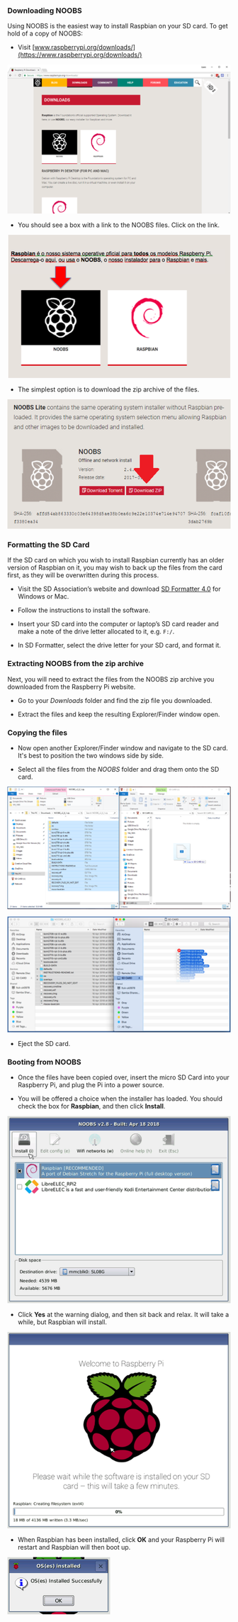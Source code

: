 ### Downloading NOOBS

Using NOOBS is the easiest way to install Raspbian on your SD card. To get hold of a copy of NOOBS:

+ Visit [www.raspberrypi.org/downloads/](https://www.raspberrypi.org/downloads/)

![Downloads page](images/downloads-page.png)

+ You should see a box with a link to the NOOBS files. Click on the link.

![Click on NOOBS](images/click-noobs.png)

+ The simplest option is to download the zip archive of the files.

![Download zip](images/download-zip.png)

### Formatting the SD Card

If the SD card on which you wish to install Raspbian currently has an older version of Raspbian on it, you may wish to back up the files from the card first, as they will be overwritten during this process.

+ Visit the SD Association’s website and download [SD Formatter 4.0](https://www.sdcard.org/downloads/formatter_4/index.html) for Windows or Mac.

+ Follow the instructions to install the software.

+ Insert your SD card into the computer or laptop’s SD card reader and make a note of the drive letter allocated to it, e.g. `F:/`.

+ In SD Formatter, select the drive letter for your SD card, and format it.

### Extracting NOOBS from the zip archive

Next, you will need to extract the files from the NOOBS zip archive you downloaded from the Raspberry Pi website.

+ Go to your *Downloads* folder and find the zip file you downloaded.

+ Extract the files and keep the resulting Explorer/Finder window open.

### Copying the files

+ Now open another Explorer/Finder window and navigate to the SD card. It's best to position the two windows side by side.

+ Select all the files from the *NOOBS* folder and drag them onto the SD card.

![windows copy](images/copy3.png)

![macos copy](images/macos_copy.png)

+ Eject the SD card.

### Booting from NOOBS

+ Once the files have been copied over, insert the micro SD Card into your Raspberry Pi, and plug the Pi into a power source.

+ You will be offered a choice when the installer has loaded. You should check the box for **Raspbian**, and then click **Install**.

![install](images/install.png)

+ Click **Yes** at the warning dialog, and then sit back and relax. It will take a while, but Raspbian will install.

![installing](images/installing.png)

+ When Raspbian has been installed, click **OK** and your Raspberry Pi will restart and Raspbian will then boot up.

![installed](images/installed.png)